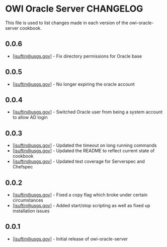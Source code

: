 # OWI Oracle Server CHANGELOG

This file is used to list changes made in each version of the owi-oracle-server cookbook.

## 0.0.6
- [isuftin@usgs.gov] - Fix directory permissions for Oracle base

## 0.0.5
- [isuftin@usgs.gov] - No longer expiring the oracle account

## 0.0.4
- [isuftin@usgs.gov] - Switched Oracle user from being a system account to allow AD login

## 0.0.3
- [isuftin@usgs.gov] - Updated the timeout on long running commands
- [isuftin@usgs.gov] - Updated the README to reflect current state of cookbook
- [isuftin@usgs.gov] - Updated test coverage for Serverspec and Chefspec

## 0.0.2
- [isuftin@usgs.gov] - Fixed a copy flag which broke under certain circumstances
- [isuftin@usgs.gov] - Added start/stop scripting as well as fixed up installation issues

## 0.0.1
- [isuftin@usgs.gov] - Initial release of owi-oracle-server
